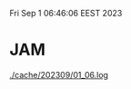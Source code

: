 Fri Sep  1 06:46:06 EEST 2023
# JAM
<a href='./cache/202309/01_06.log'>./cache/202309/01_06.log</a>
